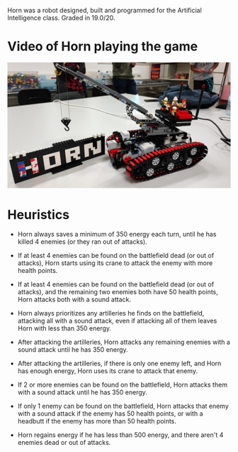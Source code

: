 Horn was a robot designed, built and programmed for the Artificial Intelligence class.
Graded in 19.0/20.

# Video of Horn playing the game
[![Project](./assets/horn.jpeg)](https://youtu.be/nXss6GWZPY0)

# Heuristics
- Horn always saves a minimum of 350 energy each turn, until he has killed 4 enemies (or they ran out of attacks).
  
- If at least 4 enemies can be found on the battlefield dead (or out of attacks), Horn starts using its crane to attack the enemy with more health points.

- If at least 4 enemies can be found on the battlefield dead (or out of attacks), and the remaining two enemies both have 50 health points, Horn attacks both with a sound attack.

- Horn always prioritizes any artilleries he finds on the battlefield, attacking all with a sound attack, even if attacking all of them leaves Horn with less than 350 energy.

- After attacking the artilleries, Horn attacks any remaining enemies with a sound attack until he has 350 energy.

- After attacking the artilleries, if there is only one enemy left, and Horn has enough energy, Horn uses its crane to attack that enemy.

- If 2 or more enemies can be found on the battlefield, Horn attacks them with a sound attack until he has 350 energy.

- If only 1 enemy can be found on the battlefield, Horn attacks that enemy with a sound attack if the enemy has 50 health points, or with a headbutt if the enemy has more than 50 health points.

- Horn regains energy if he has less than 500 energy, and there aren't 4 enemies dead or out of attacks.

